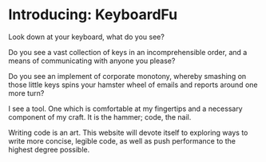 # Introducing: KeyboardFu

Look down at your keyboard, what do you see?

Do you see a vast collection of keys in an incomprehensible order, and a means of communicating with anyone you please?

Do you see an implement of corporate monotony, whereby smashing on those little keys spins your hamster wheel of emails and reports around one more turn?

I see a tool. One which is comfortable at my fingertips and a necessary component of my craft. It is the hammer; code, the nail.

Writing code is an art. This website will devote itself to exploring ways to write more concise, legible code, as well as push performance to the highest degree possible.


